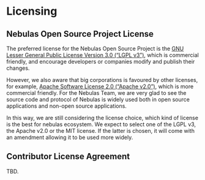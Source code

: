 # Licensing

## Nebulas Open Source Project License
The preferred license for the Nebulas Open Source Project is the [GNU Lesser General Public License Version 3.0 (“LGPL v3”)](https://www.gnu.org/licenses/lgpl-3.0.en.html), which is commercial friendly, and encourage developers or companies modify and publish their changes.

However, we also aware that big corporations is favoured by other licenses, for example, [Apache Software License 2.0 (“Apache v2.0”)](https://www.apache.org/licenses/LICENSE-2.0), which is more commercial friendly. For the Nebulas Team, we are very glad to see the source code and protocol of Nebulas is widely used both in open source applications and non-open source applications.

In this way, we are still considering the license choice, which kind of license is the best for nebulas ecosystem. We expect to select one of the LGPL v3, the Apache v2.0 or the MIT license. If the latter is chosen, it will come with an amendment allowing it to be used more widely.

## Contributor License Agreement

TBD.

